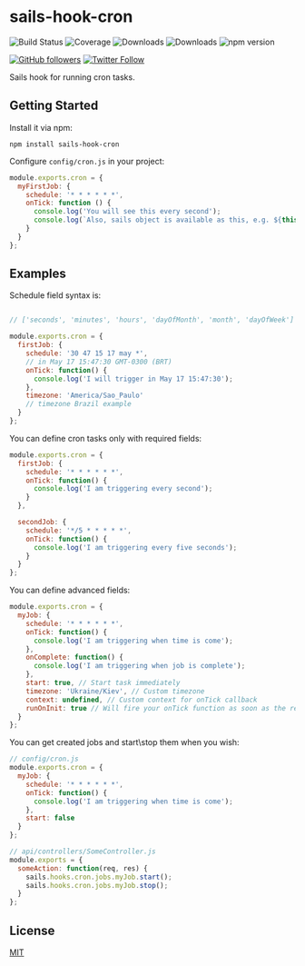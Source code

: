 # sails-hook-cron

![Build Status](https://img.shields.io/travis/ghaiklor/sails-hook-cron.svg)
![Coverage](https://img.shields.io/coveralls/ghaiklor/sails-hook-cron.svg)
![Downloads](https://img.shields.io/npm/dm/sails-hook-cron.svg)
![Downloads](https://img.shields.io/npm/dt/sails-hook-cron.svg)
![npm version](https://img.shields.io/npm/v/sails-hook-cron.svg)

[![GitHub followers](https://img.shields.io/github/followers/ghaiklor.svg?label=Follow&style=social)](https://github.com/ghaiklor)
[![Twitter Follow](https://img.shields.io/twitter/follow/ghaiklor.svg?label=Follow&style=social)](https://twitter.com/ghaiklor)

Sails hook for running cron tasks.

## Getting Started

Install it via npm:

```shell
npm install sails-hook-cron
```

Configure `config/cron.js` in your project:

```javascript
module.exports.cron = {
  myFirstJob: {
    schedule: '* * * * * *',
    onTick: function () {
      console.log('You will see this every second');
      console.log(`Also, sails object is available as this, e.g. ${this.config.environment}`);
    }
  }
};
```

## Examples

Schedule field syntax is:

```javascript

// ['seconds', 'minutes', 'hours', 'dayOfMonth', 'month', 'dayOfWeek']

module.exports.cron = {
  firstJob: {
    schedule: '30 47 15 17 may *',
    // in May 17 15:47:30 GMT-0300 (BRT)
    onTick: function() {
      console.log('I will trigger in May 17 15:47:30');
    },
    timezone: 'America/Sao_Paulo'
    // timezone Brazil example
  }
};
```

You can define cron tasks only with required fields:

```javascript
module.exports.cron = {
  firstJob: {
    schedule: '* * * * * *',
    onTick: function() {
      console.log('I am triggering every second');
    }
  },

  secondJob: {
    schedule: '*/5 * * * * *',
    onTick: function() {
      console.log('I am triggering every five seconds');
    }
  }
};
```

You can define advanced fields:

```javascript
module.exports.cron = {
  myJob: {
    schedule: '* * * * * *',
    onTick: function() {
      console.log('I am triggering when time is come');
    },
    onComplete: function() {
      console.log('I am triggering when job is complete');
    },
    start: true, // Start task immediately
    timezone: 'Ukraine/Kiev', // Custom timezone
    context: undefined, // Custom context for onTick callback
    runOnInit: true // Will fire your onTick function as soon as the request initialization has happened.
  }
};
```

You can get created jobs and start\stop them when you wish:

```javascript
// config/cron.js
module.exports.cron = {
  myJob: {
    schedule: '* * * * * *',
    onTick: function() {
      console.log('I am triggering when time is come');
    },
    start: false
  }
};

// api/controllers/SomeController.js
module.exports = {
  someAction: function(req, res) {
    sails.hooks.cron.jobs.myJob.start();
    sails.hooks.cron.jobs.myJob.stop();
  }
};
```

## License

[MIT](./LICENSE)
